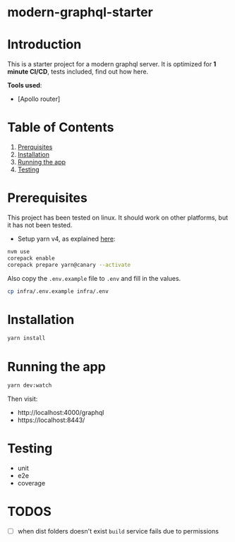 # modern-graphql-starter

# Introduction

This is a starter project for a modern graphql server. It is optimized for **1 minute CI/CD**, tests included,
find out how here.

**Tools used**:
- [Apollo router]

# Table of Contents
1. [Prerquisites](#example)
2. [Installation](#example2)
3. [Running the app](#third-example)
4. [Testing](#fourth-examplehttpwwwfourthexamplecom)

# Prerequisites

This project has been tested on linux. It should work on other platforms, but it has not been tested.

- Setup yarn v4, as explained [here](https://yarnpkg.com/getting-started/install):
```bash
nvm use
corepack enable
corepack prepare yarn@canary --activate
```

Also copy the `.env.example` file to `.env` and fill in the values.
```bash
cp infra/.env.example infra/.env
```

# Installation

```bash
yarn install
```

# Running the app

```bash
yarn dev:watch
```

Then visit:

- http://localhost:4000/graphql
- https://localhost:8443/

# Testing

- unit
- e2e
- coverage


# TODOS

- [ ] when dist folders doesn't exist `build` service fails due to permissions
